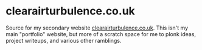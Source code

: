 # clearairturbulence.co.uk

Source for my secondary website [clearairturbulence.co.uk](https://clearairturbulence.co.uk). This isn't my main "portfolio" website, but more of a scratch space for me to plonk ideas, project writeups, and various other ramblings. 